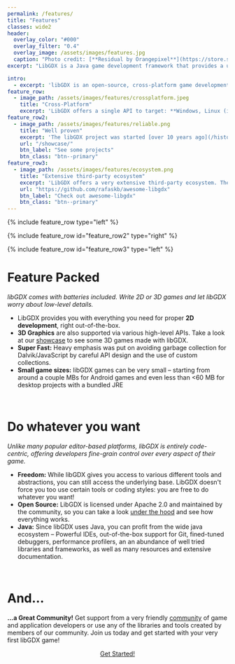 ```yaml
---
permalink: /features/
title: "Features"
classes: wide2
header:
  overlay_color: "#000"
  overlay_filter: "0.4"
  overlay_image: /assets/images/features.jpg
  caption: "Photo credit: [**Residual by Orangepixel**](https://store.steampowered.com/app/1290780/Residual/)"
excerpt: "LibGDX is a Java game development framework that provides a unified API that works across all supported platforms."

intro:
  - excerpt: 'libGDX is an open-source, cross-platform game development framework built in Java. Unlike many popular editor-based platforms, libGDX is entirely code-centric, offering developers fine-grain control over every aspect of their game. It is the perfect place for exploring ground-up implementations, built on top of lightning-fast OpenGL, and distributable to Desktop, HTML, Android, and iOS.'
feature_row:
  - image_path: /assets/images/features/crossplatform.jpeg
    title: "Cross-Platform"
    excerpt: 'LibGDX offers a single API to target: **Windows, Linux (including the Raspberry Pi), Mac OS, Android, iOS and Web**. Developers can use various backends to access the capabilities of the host platform, **without having to write platform-specific code**. Rendering is handled on all platforms through Open GL ES 2.0/3.0.'
feature_row2:
  - image_path: /assets/images/features/reliable.png
    title: "Well proven"
    excerpt: 'The libGDX project was started [over 10 years ago](/history/). Over the years, libGDX and its community matured: nowadays, libGDX is a **[well proven](/showcase/) and reliable framework** with a sound base and documentation. Furthermore, there are plenty of games built on top of libGDX, many of which are open source.'
    url: "/showcase/"
    btn_label: "See some projects"
    btn_class: "btn--primary"
feature_row3:
  - image_path: /assets/images/features/ecosystem.png
    title: "Extensive third-party ecosystem"
    excerpt: 'LibGDX offers a very extensive third-party ecosystem. There are numerous [tools](/dev/tools/) and libraries that take a lot of work off the hands of developers. [Awesome-libgdx](https://github.com/rafaskb/awesome-libgdx) is a curated list of libGDX-centered **libraries** and a good starting point for anyone new in the libGDX world.'
    url: "https://github.com/rafaskb/awesome-libgdx"
    btn_label: "Check out awesome-libgdx"
    btn_class: "btn--primary"
---
```


{% include feature_row type="left" %}

{% include feature_row id="feature_row2" type="right" %}

{% include feature_row id="feature_row3" type="left" %}

# Feature Packed
_libGDX comes with batteries included. Write 2D or 3D games and let libGDX worry about low-level details._

- LibGDX provides you with everything you need for proper **2D development**, right out-of-the-box.
- **3D Graphics** are also supported via various high-level APIs. Take a look at our [showcase](/showcase/) to see some 3D games made with libGDX.
- **Super Fast:** Heavy emphasis was put on avoiding garbage collection for Dalvik/JavaScript by careful API design and the use of custom collections.
- **Small game sizes:** libGDX games can be very small – starting from around a couple MBs for Android games and even less than <60 MB for desktop projects with a bundled JRE

<br/>

# Do whatever you want
_Unlike many popular editor-based platforms, libGDX is entirely code-centric, offering developers fine-grain control over every aspect of their game._

- **Freedom:** While libGDX gives you access to various different tools and abstractions, you can still access the underlying base. LibGDX doesn't force you too use certain tools or coding styles: you are free to do whatever you want!
- **Open Source:** LibGDX is licensed under Apache 2.0 and maintained by the community, so you can take a look [under the hood](https://github.com/libgdx/libgdx) and see how everything works.
- **Java:** Since libGDX uses Java, you can profit from the wide java ecosystem – Powerful IDEs, out-of-the-box support for Git, fined-tuned debuggers, performance profilers, an an abundance of well tried libraries and frameworks, as well as many resources and extensive documentation.

<br/>

# And...
**...a Great Community!** Get support from a very friendly [community](/community/) of game and application developers or use any of the libraries and tools created by members of our community. Join us today and get started with your very first libGDX game!

<center><a href="/dev/setup/" class="btn btn--primary btn--large">Get Started!</a></center>
